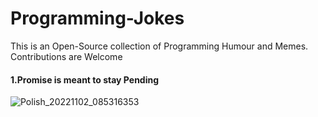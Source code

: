 # Programming-Jokes
This is an Open-Source collection of Programming Humour and Memes.
Contributions are Welcome

#### 1.Promise is meant to stay Pending
![Polish_20221102_085316353](https://user-images.githubusercontent.com/110287987/209933697-406e73c8-54ab-4cff-8410-f5c6f34f4870.jpg)

